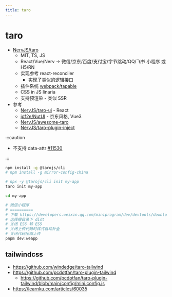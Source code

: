 ```yaml
---
title: taro
---
```


# taro

- [NervJS/taro](https://github.com/NervJS/taro)
  - MIT, TS, JS
  - React/Vue/Nerv -> 微信/京东/百度/支付宝/字节跳动/QQ/飞书 小程序 或 H5/RN
  - 实现参考 react-reconciler
    - 实现了类似的逻辑接口
  - 插件系统 [webpack/tapable](https://github.com/webpack/tapable)
  - CSS in JS linaria
  - 支持预渲染 - 类似 SSR
- 参考
  - [NervJS/taro-ui](https://github.com/NervJS/taro-ui) - React
  - [jdf2e/NutUI](https://github.com/jdf2e/nutui) - 京东风格, Vue3
  - [NervJS/awesome-taro](https://github.com/NervJS/awesome-taro)
  - [NervJS/taro-plugin-inject](https://github.com/NervJS/taro-plugin-inject)

:::caution

- 不支持 data-attr [#11530](https://github.com/NervJS/taro/issues/11530)

:::


```bash
npm install -g @tarojs/cli
# npm install -g mirror-config-china

# npx -y @tarojs/cli init my-app
taro init my-app

cd my-app

# 微信小程序
# ==========
# 下载 https://developers.weixin.qq.com/miniprogram/dev/devtools/download.html
# 选择根目录下 dist
# 关闭 ES6 转 ES5
# 关闭上传代码时样式自动补全
# 关闭代码压缩上传
pnpm dev:weapp
```

## tailwindcss

- https://github.com/windedge/taro-tailwind
- https://github.com/pcdotfan/taro-plugin-tailwind
  - https://github.com/pcdotfan/taro-plugin-tailwind/blob/main/config/mini.config.js
- https://learnku.com/articles/60035
